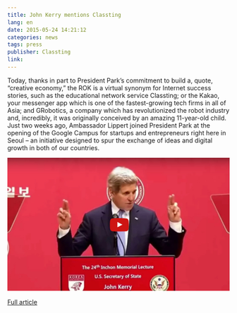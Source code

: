 ```yaml
---
title: John Kerry mentions Classting
lang: en
date: 2015-05-24 14:21:12
categories: news
tags: press
publisher: Classting
link:
---
```

Today, thanks in part to President Park’s commitment to build a, quote, “creative economy,”<!-- more --> the ROK is a virtual synonym for Internet success stories, such as the educational network service Classting; or the Kakao, your messenger app which is one of the fastest-growing tech firms in all of Asia; and GRobotics, a company which has revolutionized the robot industry and, incredibly, it was originally conceived by an amazing 11-year-old child. Just two weeks ago, Ambassador Lippert joined President Park at the opening of the Google Campus for startups and entrepreneurs right here in Seoul – an initiative designed to spur the exchange of ideas and digital growth in both of our countries.

[![](/images/posts/150524_johnkerry.jpg)](https://www.youtube.com/watch?v=75GZk2-5ZBk)


[Full article](https://www.state.gov/secretary/remarks/2015/05/242553.htm)
